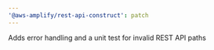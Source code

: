 ```yaml
---
'@aws-amplify/rest-api-construct': patch
---
```


Adds error handling and a unit test for invalid REST API paths
